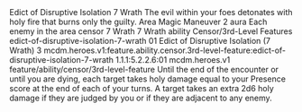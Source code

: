 <ability>
  <name>Edict of Disruptive Isolation</name>
  <cost>7 Wrath</cost>
  <flavor>The evil within your foes detonates with holy fire that burns only the guilty.</flavor>
  <keywords>
    <keyword>Area</keyword>
    <keyword>Magic</keyword>
  </keywords>
  <type>Maneuver</type>
  <distance>2 aura</distance>
  <target>Each enemy in the area</target>
  <metadata>
    <class>censor</class>
    <cost>7 Wrath</cost>
    <cost_amount>7</cost_amount>
    <cost_resource>Wrath</cost_resource>
    <feature_type>ability</feature_type>
    <file_dpath>Censor/3rd-Level Features</file_dpath>
    <item_id>edict-of-disruptive-isolation-7-wrath</item_id>
    <item_index>01</item_index>
    <item_name>Edict of Disruptive Isolation (7 Wrath)</item_name>
    <level>3</level>
    <scc>mcdm.heroes.v1:feature.ability.censor.3rd-level-feature:edict-of-disruptive-isolation-7-wrath</scc>
    <scdc>1.1.1:5.2.2.6:01</scdc>
    <source>mcdm.heroes.v1</source>
    <type>feature/ability/censor/3rd-level-feature</type>
  </metadata>
  <effects>
    <effect type="mundane">Until the end of the encounter or until you are dying, each target takes holy damage equal to your Presence score at the end of each of your turns. A target takes an extra 2d6 holy damage if they are judged by you or if they are adjacent to any enemy.</effect>
  </effects>
</ability>
